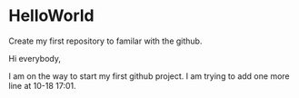 # HelloWorld
Create my first repository to familar with the github.

Hi everybody,

I am on the way to start my first github project. 
I am trying to add one more line at 10-18 17:01.
